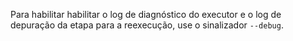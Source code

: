 Para habilitar habilitar o log de diagnóstico do executor e o log de depuração da etapa para a reexecução, use o sinalizador `--debug`.
